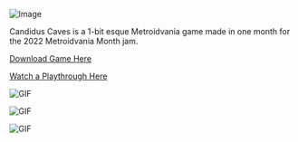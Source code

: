 ![Image](https://img.itch.zone/aW1nLzEwMDI4MjgwLnBuZw==/315x250%23c/rEw%2F4Z.png)





Candidus Caves is a 1-bit esque Metroidvania game made in one month for the 2022 Metroidvania Month jam.

[Download Game Here](https://omniclause.itch.io/candidus-caves)

[Watch a Playthrough Here](https://www.youtube.com/watch?v=9FX0bdKcOvw)

![GIF](https://img.itch.zone/aW1hZ2UvMTcwMTQ1OC8xMDAyODczMS5naWY=/347x500/kmwNSg.gif)

![GIF](https://img.itch.zone/aW1hZ2UvMTcwMTQ1OC8xMDAyODczOS5naWY=/347x500/tlmWdq.gif)

![GIF](https://img.itch.zone/aW1hZ2UvMTcwMTQ1OC8xMDAyODcyOS5naWY=/347x500/vdFIF4.gif)

>



